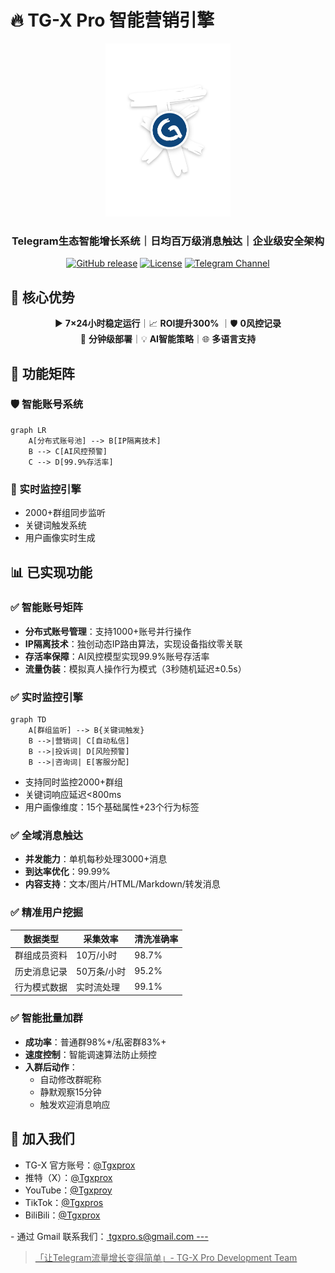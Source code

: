 # 🔥 TG-X Pro 智能营销引擎

<p align="center">
  <img src="docs/assets/tgxpro.svg" width="200" alt="TG-X Pro Logo">
</p>

<h3 align="center">Telegram生态智能增长系统｜日均百万级消息触达｜企业级安全架构</h3>

<div align="center">
  
[![GitHub release](https://img.shields.io/badge/Release-2.0.0-brightgreen)](https://github.com/yourrepo/tgx-pro/releases)
[![License](https://img.shields.io/badge/License-Commercial-blue)](LICENSE)
[![Telegram Channel](https://img.shields.io/badge/官方频道-@Tgxproc-blue?logo=telegram)](https://t.me/Tgxproc)

</div>

## 🌟 核心优势

<div align="center">

▶️ **7×24小时稳定运行**｜📈  **ROI提升300%** ｜🛡️ **0风控记录**  
🚀 **分钟级部署**｜💡 **AI智能策略**｜🌐 **多语言支持**

</div>

## 🧩 功能矩阵

### 🛡️ 智能账号系统
```mermaid
graph LR
    A[分布式账号池] --> B[IP隔离技术]
    B --> C[AI风控预警]
    C --> D[99.9%存活率]
```

### 📡 实时监控引擎
- 2000+群组同步监听
- 关键词触发系统
- 用户画像实时生成

## 📊 已实现功能

### ✅ 智能账号矩阵
- **分布式账号管理**：支持1000+账号并行操作
- **IP隔离技术**：独创动态IP路由算法，实现设备指纹零关联
- **存活率保障**：AI风控模型实现99.9%账号存活率
- **流量伪装**：模拟真人操作行为模式（3秒随机延迟±0.5s）

### ✅ 实时监控引擎
```mermaid
graph TD
    A[群组监听] --> B{关键词触发}
    B -->|营销词| C[自动私信]
    B -->|投诉词| D[风险预警]
    B -->|咨询词| E[客服分配]
```
- 支持同时监控2000+群组
- 关键词响应延迟<800ms
- 用户画像维度：15个基础属性+23个行为标签

### ✅ 全域消息触达
- **并发能力**：单机每秒处理3000+消息
- **到达率优化**：99.99%
- **内容支持**：文本/图片/HTML/Markdown/转发消息

### ✅ 精准用户挖掘
| 数据类型        | 采集效率      | 清洗准确率 |
|----------------|-------------|----------|
| 群组成员资料     | 10万/小时    | 98.7%    |
| 历史消息记录     | 50万条/小时  | 95.2%    |
| 行为模式数据     | 实时流处理    | 99.1%    |

### ✅ 智能批量加群
- **成功率**：普通群98%+/私密群83%+
- **速度控制**：智能调速算法防止频控
- **入群后动作**：
  - 自动修改群昵称
  - 静默观察15分钟
  - 触发欢迎消息响应

## 🤝 加入我们

- TG-X 官方账号：<a href="https://t.me/Tgxprox" target="_blank" rel="noopener noreferrer">@Tgxprox</a>
- 推特（X）：<a href="https://x.com/Tgxprox" target="_blank" rel="noopener noreferrer">@Tgxprox</a>
- YouTube：<a href="https://youtube.com/@tgxproy?si=nSpwCm7ATv8ts9sQ" target="_blank" rel="noopener noreferrer">@Tgxproy</a>
- TikTok：<a href="https://www.tiktok.com/@tgxpros?_t=ZT-8unyEL8hVRW&_r=1" target="_blank" rel="noopener noreferrer">@Tgxpros</a>
- BiliBili：<a href="https://x.com/Tgxprox" target="_blank" rel="noopener noreferrer">@Tgxprox</a>
</a> 
- 通过 Gmail 联系我们：<a href="https://mail.google.com/mail/?view=cm&to=tgxpro.s@gmail.com&su=主题&body=正文">
 tgxpro.s@gmail.com
---

> 「让Telegram流量增长变得简单」- TG-X Pro Development Team
